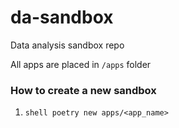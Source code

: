 # da-sandbox
Data analysis sandbox repo

All apps are placed in `/apps` folder

### How to create a new sandbox

1.  ```shell poetry new apps/<app_name>```